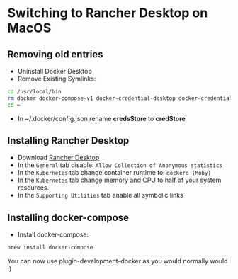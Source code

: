 # Switching to Rancher Desktop on MacOS

## Removing old entries

- Uninstall Docker Desktop
- Remove Existing Symlinks:

```bash
cd /usr/local/bin
rm docker docker-compose-v1 docker-credential-desktop docker-credential-ecr-login docker-credential-osxkeychain com.docker.cli
cd ~
```

- In ~/.docker/config.json rename **credsStore** to **credStore**

## Installing Rancher Desktop

- Download [Rancher Desktop](https://github.com/rancher-sandbox/rancher-desktop/releases)
- In the `General` tab disable: `Allow Collection of Anonymous statistics`
- In the `Kubernetes` tab change container runtime to: `dockerd (Moby)` 
- In the `Kubernetes` tab change memory and CPU to half of your system resources.
- In the `Supporting Utilities` tab enable all symbolic links

## Installing docker-compose

- Install docker-compose:

```bash
brew install docker-compose
```

You can now use plugin-development-docker as you would normally would :)
